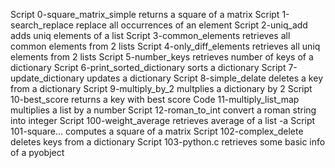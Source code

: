 Script 0-square_matrix_simple returns a square of a matrix
Script 1-search_replace replace all occurrences of an element
Script 2-uniq_add adds uniq elements of a list
Script 3-common_elements retrieves all common elements from 2 lists
Script 4-only_diff_elements retrieves all uniq elements from 2 lists
Script 5-number_keys retrieves number of keys of a dictionary
Script 6-print_sorted_dictionary sorts a dictionary
Script 7-update_dictionary updates a dictionary
Script 8-simple_delate deletes a key from a dictionary
Script 9-multiply_by_2 multplies a dictionary by 2
Script 10-best_score returns a key with best score
Code 11-multiply_list_map multiplies a list by a number
Script 12-roman_to_int convert a roman string into integer
Script 100-weight_average retrieves average of a list
-a Script 101-square... computes a square of a matrix
Script 102-complex_delete deletes keys from a dictionary
Script 103-python.c retrieves some basic info of a pyobject
